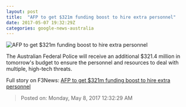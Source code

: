 ```yaml
---
layout: post
title:  "AFP to get $321m funding boost to hire extra personnel"
date: 2017-05-07 19:32:29Z
categories: google-news-australia
---
```


![AFP to get $321m funding boost to hire extra personnel](http://www.abc.net.au/cm/rimage/5785688-1x1-large.jpg)

The Australian Federal Police will receive an additional $321.4 million in tomorrow's budget to ensure the personnel and resources to deal with multiple, high-tech threats.


Full story on F3News: [AFP to get $321m funding boost to hire extra personnel](http://www.f3nws.com/n/vrMYJE)

> Posted on: Monday, May 8, 2017 12:32:29 AM
